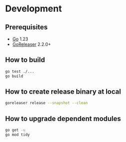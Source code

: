 # Development

## Prerequisites

* [Go](https://go.dev/) 1.23
* [GoReleaser](https://goreleaser.com/) 2.2.0+

## How to build

```bash
go test ./...
go build
```

## How to create release binary at local

```bash
goreleaser release --snapshot --clean
```

## How to upgrade dependent modules

```bash
go get -u
go mod tidy
```
